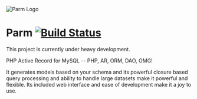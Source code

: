 ![Parm Logo](https://raw.github.com/cassell/Parm/logo/parm-logo-600.png)

Parm [![Build Status](https://travis-ci.org/cassell/Parm.png?branch=master)](https://travis-ci.org/cassell/Parm)
====

This project is currently under heavy development.

PHP Active Record for MySQL -- PHP, AR, ORM, DAO, OMG!

It generates models based on your schema and its powerful closure based query processing and ability to handle large datasets make it powerful and flexible. Its included web interface and ease of development make it a joy to use.

